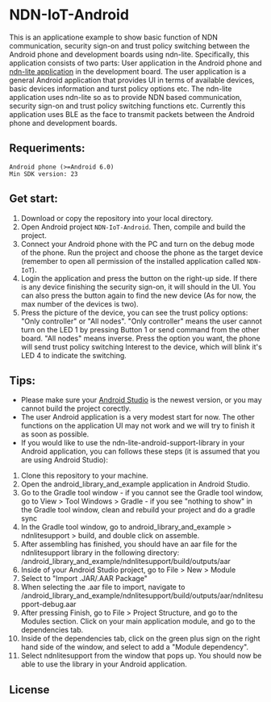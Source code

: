 # NDN-IoT-Android
This is an applicatione example to show basic function of NDN communication, security sign-on and trust policy switching between the Android phone and development boards using ndn-lite. Specifically, this application consists of two parts: User application in the Android phone and [ndn-lite application](https://github.com/gujianxiao/ndn-lite-application-for-nRF52840-BLE_version/tree/master) in the development board. The user application is a general Android application that provides UI in terms of available devices, basic devices information and turst policy options etc. The ndn-lite application uses ndn-lite so as to provide NDN based communication, security sign-on and trust policy switching functions etc. Currently this application uses BLE as the face to transmit packets between the Android phone and development boards.
## Requeriments:
    Android phone (>=Android 6.0)
    Min SDK version: 23
## Get start:
1) Download or copy the repository into your local directory.  
2) Open Android project `NDN-IoT-Android`. Then, compile and build the project.  
3) Connect your Android phone with the PC and turn on the debug mode of the phone. Run the project and choose the phone as the target device (remember to open all permission of the installed application called `NDN-IoT`).
4) Login the application and press the button on the right-up side. If there is any device finishing the security sign-on, it will should in the UI. You can also press the button again to find the new device (As for now, the max number of the devices is two). 
5) Press the picture of the device, you can see the trust policy options: "Only controller" or "All nodes". "Only controller" means the user cannot turn on the LED 1 by pressing Button 1 or send command from the other board. "All nodes" means inverse. Press the option you want, the phone will send trust policy switching Interest to the device, which will blink it's LED 4 to indicate the switching.
## Tips:
* Please make sure your [Android Studio](https://developer.android.com/studio/?gclid=EAIaIQobChMI18_1gPnL3wIVyiCtBh2SfwrAEAAYASAAEgLkEPD_BwE) is the newest version, or you may cannot build the project corectly.
* The user Android application is a very modest start for now. The other functions on the application UI may not work and we will try to finish it as soon as possible.
* If you would like to use the ndn-lite-android-support-library in your Android application, you can follows these steps (it is assumed that you are using Android Studio):

1) Clone this repository to your machine.
2) Open the android_library_and_example application in Android Studio.
3) Go to the Gradle tool window - if you cannot see the Gradle tool window, go to View > Tool Windows > Gradle - if you see "nothing to show" in the Gradle tool window, clean and rebuild your project and do a gradle sync
4) In the Gradle tool window, go to android_library_and_example > ndnlitesupport > build, and double click on assemble.
5) After assembling has finished, you should have an aar file for the ndnlitesupport library in the following directory: /android_library_and_example/ndnlitesupport/build/outputs/aar
6) Inside of your Android Studio project, go to File > New > Module
7) Select to "Import .JAR/.AAR Package"
8) When selecting the .aar file to import, navigate to /android_library_and_example/ndnlitesupport/build/outputs/aar/ndnlitesupport-debug.aar
9) After pressing Finish, go to File > Project Structure, and go to the Modules section. Click on your main application module, and go to the dependencies tab.
10) Inside of the dependencies tab, click on the green plus sign on the right hand side of the window, and select to add a "Module dependency".
11) Select ndnlitesupport from the window that pops up.
You should now be able to use the library in your Android application.
## License


